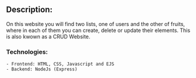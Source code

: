 ## Description:
On this website you will find two lists, one of users and the other of fruits, where in each of them you can create, delete or update their elements.
This is also kwown as a CRUD Website.

### Technologies:
    - Frontend: HTML, CSS, Javascript and EJS
    - Backend: NodeJs (Express)